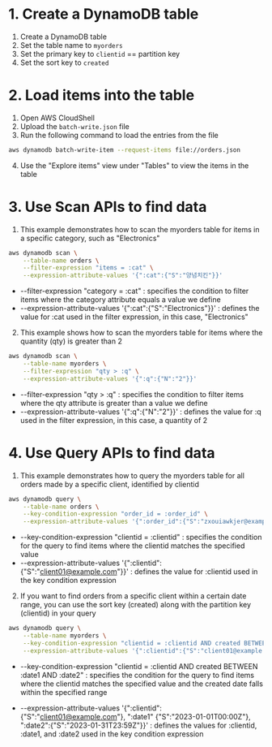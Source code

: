 # 1. Create a DynamoDB table

1. Create a DynamoDB table
2. Set the table name to `myorders`
3. Set the primary key to `clientid` == partition key
4. Set the sort key to `created`

# 2. Load items into the table

1. Open AWS CloudShell
2. Upload the `batch-write.json` file
3. Run the following command to load the entries from the file

```bash
aws dynamodb batch-write-item --request-items file://orders.json
```

4. Use the "Explore items" view under "Tables" to view the items in the table

# 3. Use Scan APIs to find data

1. This example demonstrates how to scan the myorders table for items in a specific category, such as "Electronics"

```bash
aws dynamodb scan \
    --table-name orders \
    --filter-expression "items = :cat" \
    --expression-attribute-values '{":cat":{"S":"양념치킨"}}'
```

- --filter-expression "category = :cat" : specifies the condition to filter items where the category attribute equals a value we define
- --expression-attribute-values '{":cat":{"S":"Electronics"}}' :  defines the value for :cat used in the filter expression, in this case, "Electronics"

2. This example shows how to scan the myorders table for items where the quantity (qty) is greater than 2

```bash
aws dynamodb scan \
    --table-name myorders \
    --filter-expression "qty > :q" \
    --expression-attribute-values '{":q":{"N":"2"}}'
```
- --filter-expression "qty > :q" : specifies the condition to filter items where the qty attribute is greater than a value we define
- --expression-attribute-values '{":q":{"N":"2"}}' : defines the value for :q used in the filter expression, in this case, a quantity of 2

# 4. Use Query APIs to find data

1. This example demonstrates how to query the myorders table for all orders made by a specific client, identified by clientid

```bash
aws dynamodb query \
    --table-name orders \
    --key-condition-expression "order_id = :order_id" \
    --expression-attribute-values '{":order_id":{"S":"zxouiawkjer@example"}}'
```
- --key-condition-expression "clientid = :clientid" : specifies the condition for the query to find items where the clientid matches the specified value
- --expression-attribute-values '{":clientid":{"S":"client01@example.com"}}' : defines the value for :clientid used in the key condition expression

2. If you want to find orders from a specific client within a certain date range, you can use the sort key (created) along with the partition key (clientid) in your query

```bash
aws dynamodb query \
    --table-name myorders \
    --key-condition-expression "clientid = :clientid AND created BETWEEN :date1 AND :date2" \
    --expression-attribute-values '{":clientid":{"S":"client01@example.com"}, ":date1":{"S":"2023-01-01T00:00Z"}, ":date2":{"S":"2023-01-31T23:59Z"}}'
```

- --key-condition-expression "clientid = :clientid AND created BETWEEN :date1 AND :date2" :
specifies the condition for the query to find items where the clientid matches the specified value and the created date falls within the specified range

- --expression-attribute-values '{":clientid":{"S":"client01@example.com"}, ":date1"
{"S":"2023-01-01T00:00Z"}, ":date2":{"S":"2023-01-31T23:59Z"}}' : defines the values for :clientid, :date1, and :date2 used in the key condition expression